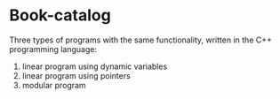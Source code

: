 # Book-catalog
Three types of programs with the same functionality, written in the C++ programming language:
1) linear program using dynamic variables
2) linear program using pointers
3) modular program
   
